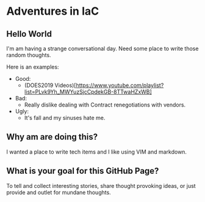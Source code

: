 # Adventures in IaC

## Hello World
I'm am having a strange conversational day. Need some place to write those random thoughts.

Here is an examples:

* Good:
  * (DOES2019 Videos)[https://www.youtube.com/playlist?list=PLvk9Yh_MWYuzSjcCpdekGB-8TTwaHZxWB]
* Bad:
  * Really dislike dealing with Contract renegotiations with vendors.
* Ugly:
  * It's fall and my sinuses hate me.

## Why am are doing this?

I wanted a place to write tech items and I like using VIM and markdown.

## What is your goal for this GitHub Page?

To tell and collect interesting stories, share thought provoking ideas, or just provide and outlet for mundane thoughts.

